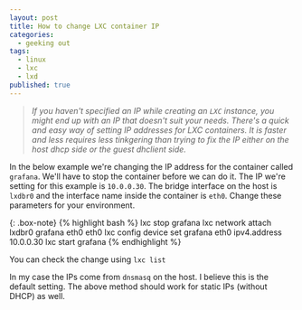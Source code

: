 ```yaml
---
layout: post
title: How to change LXC container IP
categories:
  - geeking out
tags:
  - linux
  - lxc
  - lxd
published: true
---
```


>*If you haven't specified an IP while creating an `LXC` instance, you might end up with an IP that doesn't suit your needs. There's a quick and easy way of setting IP addresses for LXC containers. It is faster and less requires less tinkgering than trying to fix the IP either on the host dhcp side or the guest dhclient side.*

In the below example we're changing the IP address for the container called `grafana`. We'll have to stop the container before we can do it. The IP we're setting for this example is `10.0.0.30`. The bridge interface on the host is `lxdbr0` and the interface name inside the container is `eth0`. Change these parameters for your environment.



{: .box-note}
{% highlight bash %}
lxc stop grafana
lxc network attach lxdbr0 grafana eth0 eth0
lxc config device set grafana eth0 ipv4.address 10.0.0.30
lxc start grafana
{% endhighlight %}

You can check the change using `lxc list`

In my case the IPs come from `dnsmasq` on the host. I believe this is the default setting. The above method should work for static IPs (without DHCP) as well.
